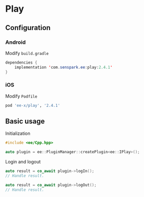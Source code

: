 # Play
## Configuration
### Android
Modify `build.gradle`
```java
dependencies {
    implementation 'com.senspark.ee:play:2.4.1'
}
```

### iOS
Modify `Podfile`
```ruby
pod 'ee-x/play', '2.4.1'
```

## Basic usage
Initialization
```cpp
#include <ee/Cpp.hpp>

auto plugin = ee::PluginManager::createPlugin<ee::IPlay>();
```

Login and logout
```cpp
auto result = co_await plugin->logIn();
// Handle result.

auto result = co_await plugin->logOut();
// Handle result.
```